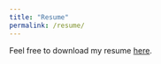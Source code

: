 ```yaml
---
title: "Resume"
permalink: /resume/
---
```


Feel free to download my resume [here](https://drive.google.com/uc?id=10Ni9XgtxOu80pm4TRIpIXh37SwLh9Me7&export=download).
